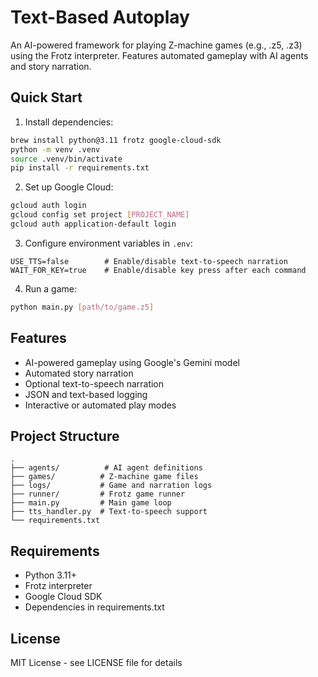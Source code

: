 # Text-Based Autoplay

An AI-powered framework for playing Z-machine games (e.g., .z5, .z3) using the Frotz interpreter. Features automated gameplay with AI agents and story narration.

## Quick Start

1. Install dependencies:
```bash
brew install python@3.11 frotz google-cloud-sdk
python -m venv .venv
source .venv/bin/activate
pip install -r requirements.txt
```

2. Set up Google Cloud:
```bash
gcloud auth login
gcloud config set project [PROJECT_NAME]
gcloud auth application-default login
```

3. Configure environment variables in `.env`:
```
USE_TTS=false        # Enable/disable text-to-speech narration
WAIT_FOR_KEY=true    # Enable/disable key press after each command
```

4. Run a game:
```bash
python main.py [path/to/game.z5]
```

## Features

- AI-powered gameplay using Google's Gemini model
- Automated story narration
- Optional text-to-speech narration
- JSON and text-based logging
- Interactive or automated play modes

## Project Structure

```
.
├── agents/          # AI agent definitions
├── games/          # Z-machine game files
├── logs/           # Game and narration logs
├── runner/         # Frotz game runner
├── main.py         # Main game loop
├── tts_handler.py  # Text-to-speech support
└── requirements.txt
```

## Requirements

- Python 3.11+
- Frotz interpreter
- Google Cloud SDK
- Dependencies in requirements.txt

## License

MIT License - see LICENSE file for details
